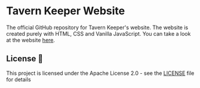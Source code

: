 # Tavern Keeper Website
The official GitHub repository for Tavern Keeper's website. The website is created purely with HTML, CSS and Vanilla JavaScript. You can take a look at the website [here](https://tavernkeeper.ml).


## License 📄

This project is licensed under the Apache License 2.0 - see the [LICENSE](LICENSE) file for details
